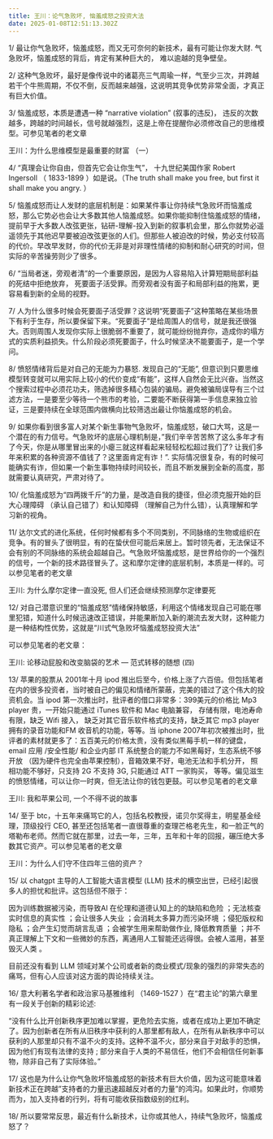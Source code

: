 ```yaml
---
title: 王川：论气急败坏, 恼羞成怒之投资大法
date: 2025-01-08T12:51:13.302Z
---
```



1/ 最让你气急败坏，恼羞成怒，而又无可奈何的新技术，最有可能让你发大财. 气急败坏，恼羞成怒的背后，肯定有某种巨大的， 难以逾越的竞争壁垒。

2/ 这种气急败坏，最好是像传说中的诸葛亮三气周瑜一样，气至少三次，并跨越若干个牛熊周期，不仅不倒，反而越来越强，这说明其竞争优势非常全面，才真正有巨大价值。

3/ 恼羞成怒，本质是遭遇一种 “narrative violation” (叙事的违反)， 违反的次数越多，跨越的时间越长，信号就越强烈，这是上帝在提醒你必须修改自己的思维模型。可参见笔者的老文章

王川：为什么思维模型是最重要的财富 （一）

4/ “真理会让你自由，但首先它会让你生气”， 十九世纪美国作家 Robert Ingersoll （ 1833-1899 ）如是说。（The truth shall make you free, but first it shall make you angry. ）

5/ 恼羞成怒而让人发财的底层机制是：如果某件事让你持续气急败坏而恼羞成怒，那么它势必也会让大多数其他人恼羞成怒。如果你能抑制住恼羞成怒的情绪，提前早于大多数人改弦更张，钻研-理解-投入到新的叙事机会里，那么你就势必遥遥领先于其他迟早要被迫改弦更张的人们。但那些人被迫改的时候，势必支付较高的代价。早改早发财，你的代价无非是对非理性情绪的抑制和耐心研究的时间，但实际的辛苦操劳则少了很多。

6/ “当局者迷，旁观者清”的一个重要原因，是因为人容易陷入计算短期局部利益的死结中拒绝放弃， 死要面子活受罪。而旁观者没有面子和局部利益的拖累，更容易看到新的全局的视野。

7/ 人为什么很多时候会死要面子活受罪？这说明“死要面子”这种策略在某些场景下有利于生存，所以要保留下来。“死要面子”是给周围人的信号，就是我还很强大。否则周围人发现你实际上很脆弱不重要了，就可能纷纷抛弃你，造成你的塌方式的实质利益损失。什么阶段必须死要面子，什么时候坚决不能要面子，是一个学问。

8/  愤怒情绪背后是对自己的无能为力暴怒. 发现自己的“无能”, 但意识到只要思维模型转变就可以用实际上较小的代价变成“有能”，这样人自然会无比兴奋。当然这个搜索过程中必须花功夫，筛选掉很多精心包装的骗局。避免被骗局误导有三个过滤方法，一是要至少等待一个熊市的考验，二要能不断获得第一手信息来独立验证，三是要持续在全球范围内做横向比较筛选出最让你恼羞成怒的机会。

9/ 如果你看到很多富人对某个新生事物气急败坏，恼羞成怒，破口大骂，这是一个潜在的有力信号。气急败坏的底层心理机制是，”我们辛辛苦苦熬了这么多年才有了今天，你是从哪里冒出来的小瘪三就这样看起来轻轻松松超过我们了? 让我们多年来积累的各种资源不值钱了？这里面肯定有诈！”.  实际情况很复杂，有的时候可能确实有诈，但如果一个新生事物持续时间较长，而且不断发展到全新的高度，那就需要认真研究，严肃对待了。

10/ 化恼羞成怒为“四两拨千斤”的力量，是改造自我的捷径，但必须克服开始的巨大心理障碍 （承认自己错了）和认知障碍 （理解自己为什么错），认真理解和学习新的视角。

11/ 达尔文式的进化系统，任何时候都有多个不同类别，不同脉络的生物或组织在竞争。有的冒头了很明显，有的在蛰伏但可能后来居上。暂时领先者，无法保证不会有别的不同脉络的系统会超越自己。气急败坏恼羞成怒，是世界给你的一个强烈的信号，一个新的技术路径冒头了。这和摩尔定律的底层机制，本质是一样的。可以参见笔者的老文章

王川: 为什么摩尔定律一直没死, 但人们还会继续预测摩尔定律要死

12/ 对自己潜意识里的“恼羞成怒”情绪保持敏感，利用这个情绪发现自己可能在哪里犯错，知道什么时候迅速改正错误，并能果断加入新的潮流去发大财，这种能力是一种结构性优势，这就是“川式气急败坏恼羞成怒投资大法”

可以参见笔者的老文章：

王川: 论移动屁股和改变脑袋的艺术 — 范式转移的随想 (四)

13/ 苹果的股票从 2001年十月 ipod 推出后至今，价格上涨了六百倍。但包括笔者在内的很多投资者，当时被自己的偏见和情绪所蒙蔽，完美的错过了这个伟大的投资机会。当 ipod 第一次推出时，批评者的借口非常多：399美元的价格比 Mp3 player 贵，一开始只能通过 iTunes 软件和 Mac 电脑兼容， 存储有限，电池寿命有限，缺乏 Wifi 接入， 缺乏对其它音乐软件格式的支持，缺乏其它 mp3 player 拥有的录音功能和FM 收音机的功能，等等。当 iphone 2007年初次被推出时，批评者的素材就更多了：五百美元的价格太贵，没有类似黑莓手机一样的键盘，email 应用 /安全性能/ 和企业内部 IT 系统整合的能力不如黑莓好，生态系统不够开放 （因为硬件也完全由苹果控制），音箱效果不好，电池无法和手机分开， 照相功能不够好，只支持 2G 不支持 3G, 只能通过 ATT 一家购买， 等等。偏见滋生的愤怒情绪，可以让你一时爽，但无法让你的钱包更鼓。可以参见笔者的老文章

王川:  我和苹果公司, 一个不得不说的故事

14/ 至于 btc，十五年来痛骂它的人，包括名校教授，诺贝尔奖得主，明星基金经理，顶级投行 CEO, 甚至还包括笔者一直很尊重的查理芒格老先生，和一脸正气的塔勒布老师。然而它就在那里，过去一年，三年，五年和十年的回报，碾压绝大多数其它资产。可以参见笔者的老文章

王川：为什么人们守不住四年三倍的资产？

15/ 以 chatgpt 主导的人工智能大语言模型 (LLM) 技术的横空出世，已经引起很多人的担忧和批评。这包括但不限于：

因为训练数据被污染，而导致AI 在伦理和道德认知上的的缺陷和危险 ；无法核查实时信息的真实性 ；会让很多人失业 ；会消耗太多算力而污染环境 ；侵犯版权和隐私 ；会产生幻觉而胡言乱语 ；会被学生用来帮助做作业, 降低教育质量 ；并不真正理解上下文和一些微妙的东西，离通用人工智能还远得很。会被人滥用，甚至毁灭人类 。

目前还没有看到 LLM 领域对某个公司或者新的商业模式/现象的强烈的非常失态的痛骂，但有心人应该对这方面的舆论持续关注。

16/ 意大利著名学者和政治家马基雅维利 （1469-1527 ）在“君主论”的第六章里有一段关于创新的精彩论述:

“没有什么比开创新秩序更加难以掌握，更危险去实施，或者在成功上更加不确定了。因为创新者在所有从旧秩序中获利的人那里都有敌人，在所有从新秩序中可以获利的人那里却只有不温不火的支持。这种不温不火，部分来自于对敌手的恐惧，因为他们有现有法律的支持 ; 部分来自于人类的不易信任，他们不会相信任何新事物，除非自己有了实际体验。”

17/ 这也是为什么让你气急败坏恼羞成怒的新技术有巨大价值，因为这可能意味着新技术正在跨越”支持者的力量迅速超越反对者的力量”的鸿沟。如果此时，你顺势而为，加入支持者的行列，将有可能收获指数级别的红利。

18/ 所以要常常反思，最近有什么新技术，让你或其他人，持续气急败坏，恼羞成怒了？